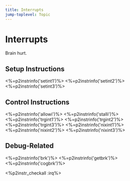 ```yaml
---
title: Interrupts
jump-toplevel: Topic
---
```

# Interrupts

Brain hurt.

## Setup Instructions

<%=p2instrinfo('setint1')%>
<%=p2instrinfo('setint2')%>
<%=p2instrinfo('setint3')%>

## Control Instructions


<%=p2instrinfo('allowi')%>
<%=p2instrinfo('stalli')%>
<%=p2instrinfo('trgint1')%>
<%=p2instrinfo('trgint2')%>
<%=p2instrinfo('trgint3')%>
<%=p2instrinfo('nixint1')%>
<%=p2instrinfo('nixint2')%>
<%=p2instrinfo('nixint3')%>

## Debug-Related

<%=p2instrinfo('brk')%>
<%=p2instrinfo('getbrk')%>
<%=p2instrinfo('cogbrk')%>

<%p2instr_checkall :irq%>